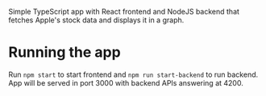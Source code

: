 Simple TypeScript app with React frontend and NodeJS backend that fetches Apple's stock data and displays it in a graph.

# Running the app
Run `npm start` to start frontend and `npm run start-backend` to run backend.
App will be served in port 3000 with backend APIs answering at 4200.
